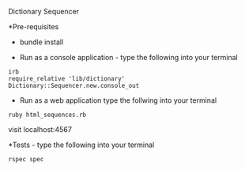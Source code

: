 Dictionary Sequencer

*Pre-requisites
- bundle install


* Run as a console application - type the following into your terminal

```
irb
require_relative 'lib/dictionary'
Dictionary::Sequencer.new.console_out
```

* Run as a web application type the follwing into your terminal
```
ruby html_sequences.rb
```

visit localhost:4567

*Tests - type the following into your terminal
```
rspec spec
```
